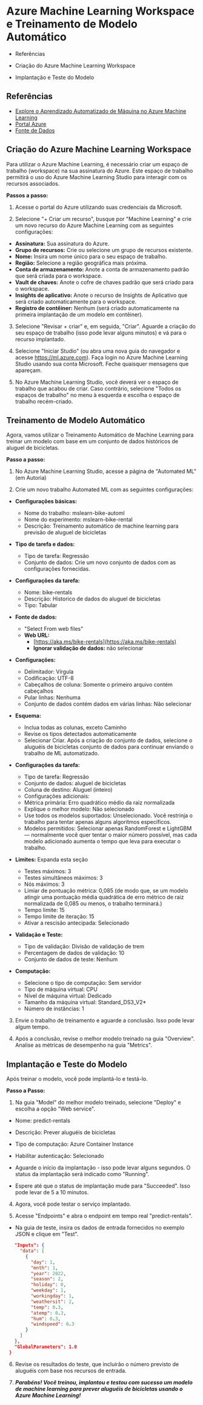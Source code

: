 
# Azure Machine Learning Workspace e Treinamento de Modelo Automático

- Referências

- Criação do Azure Machine Learning Workspace

- Implantação e Teste do Modelo
 


## Referências

 - [Explore o Aprendizado Automatizado de Máquina no Azure Machine Learning](https://microsoftlearning.github.io/mslearn-ai-fundamentals/Instructions/Labs/01-machine-learning.html)
 - [Portal Azure](https://portal.azure.com)
 - [Fonte de Dados](https://aka.ms/bike-rentals)
## Criação do Azure Machine Learning Workspace

Para utilizar o Azure Machine Learning, é necessário criar um espaço de trabalho (workspace) na sua assinatura do Azure. Este espaço de trabalho permitirá o uso do Azure Machine Learning Studio para interagir com os recursos associados.

**Passos a passo:**  

1. Acesse o portal do Azure utilizando suas credenciais da Microsoft.

2. Selecione "+ Criar um recurso", busque por "Machine Learning" e crie um novo recurso do Azure Machine Learning com as seguintes configurações:  

- **Assinatura:** Sua assinatura do Azure.
- **Grupo de recursos:** Crie ou selecione um grupo de recursos existente.
- **Nome:** Insira um nome único para o seu espaço de trabalho.
- **Região:** Selecione a região geográfica mais próxima.
- **Conta de armazenamento:** Anote a conta de armazenamento padrão que será criada para o workspace.
- **Vault de chaves:** Anote o cofre de chaves padrão que será criado para o workspace.
- **Insights de aplicativo:** Anote o recurso de Insights de Aplicativo que será criado automaticamente para o workspace.
- **Registro de contêiner:** Nenhum (será criado automaticamente na primeira implantação de um modelo em contêiner).
3. Selecione "Revisar + criar" e, em seguida, "Criar". Aguarde a criação do seu espaço de trabalho (isso pode levar alguns minutos) e vá para o recurso implantado.

4. Selecione "Iniciar Studio" (ou abra uma nova guia do navegador e acesse https://ml.azure.com). Faça login no Azure Machine Learning Studio usando sua conta Microsoft. Feche quaisquer mensagens que apareçam.

5. No Azure Machine Learning Studio, você deverá ver o espaço de trabalho que acabou de criar. Caso contrário, selecione "Todos os espaços de trabalho" no menu à esquerda e escolha o espaço de trabalho recém-criado.


## Treinamento de Modelo Automático

Agora, vamos utilizar o Treinamento Automático de Machine Learning para treinar um modelo com base em um conjunto de dados históricos de aluguel de bicicletas.

**Passo a passo:**  

1. No Azure Machine Learning Studio, acesse a página de "Automated ML" (em Autoria)

2. Crie um novo trabalho Automated ML com as seguintes configurações:  

- **Configurações básicas:**  

    - Nome do trabalho: mslearn-bike-automl
    - Nome do experimento: mslearn-bike-rental
    - Descrição: Treinamento automático de machine learning para previsão de aluguel de bicicletas

- **Tipo de tarefa e dados:**  
    - Tipo de tarefa: Regressão
    - Conjunto de dados: Crie um novo conjunto de dados com as configurações fornecidas.

- **Configurações da tarefa:**
    - Nome: bike-rentals
    - Descrição: Historico de dados do aluguel de bicicletas
    - Tipo: Tabular

- **Fonte de dados:**  

    - "Select From web files"
    - **Web URL:** 
        - [https://aka.ms/bike-rentals](https://aka.ms/bike-rentals)
        - **Ignorar validação de dados:** não selecionar

- **Configurações:**  
    - Delimitador: Vírgula
    - Codificação: UTF-8
    - Cabeçalhos de coluna: Somente o primeiro arquivo contém cabeçalhos
    - Pular linhas: Nenhuma
    - Conjunto de dados contém dados em várias linhas: Não selecionar
- **Esquema:**
    - Inclua todas as colunas, exceto Caminho
    - Revise os tipos detectados automaticamente
    - Selecionar Criar. Após a criação do conjunto de dados, selecione o aluguéis de bicicletas conjunto de dados para continuar enviando o trabalho de ML automatizado.

- **Configurações da tarefa:**

    - Tipo de tarefa: Regressão
    - Conjunto de dados: aluguel de bicicletas
    - Coluna de destino: Aluguel (inteiro)
    - Configurações adicionais:
    - Métrica primária: Erro quadrático médio da raiz normalizada
    - Explique o melhor modelo: Não selecionado
    - Use todos os modelos suportados: Unselecionado. Você restrinja o trabalho para tentar apenas alguns algoritmos específicos.
    - Modelos permitidos: Selecionar apenas RandomForest e LightGBM — normalmente você quer tentar o maior número possível, mas cada modelo adicionado aumenta o tempo que leva para executar o trabalho.

- **Limites:** Expanda esta seção
    - Testes máximos: 3
    - Testes simultâneos máximos: 3
    - Nós máximos: 3
    - Limiar de pontuação métrica: 0,085 (de modo que, se um modelo atingir uma pontuação média quadrática de erro métrico de raiz normalizada de 0,085 ou menos, o trabalho terminará.)
    - Tempo limite: 15
    - Tempo limite de iteração: 15
    - Ativar a rescisão antecipada: Selecionado

- **Validação e Teste:** 
    - Tipo de validação: Divisão de validação de trem
    - Percentagem de dados de validação: 10
    - Conjunto de dados de teste: Nenhum

- **Computação:**
    - Selecione o tipo de computação: Sem servidor
    - Tipo de máquina virtual: CPU
    - Nível de máquina virtual: Dedicado
    - Tamanho da máquina virtual: Standard_DS3_V2*
    - Número de instâncias: 1

3. Envie o trabalho de treinamento e aguarde a conclusão. Isso pode levar algum tempo.

4. Após a conclusão, revise o melhor modelo treinado na guia "Overview". Analise as métricas de desempenho na guia "Metrics".

## Implantação e Teste do Modelo

Após treinar o modelo, você pode implantá-lo e testá-lo.

**Passo a Passo:**  

1. Na guia "Model" do melhor modelo treinado, selecione "Deploy" e escolha a opção "Web service".

- Nome: predict-rentals
- Descrição: Prever aluguéis de bicicletas
- Tipo de computação: Azure Container Instance
- Habilitar autenticação: Selecionado
- Aguarde o início da implantação - isso pode levar alguns segundos. O status da implantação será indicado como "Running".

- Espere até que o status de implantação mude para "Succeeded". Isso pode levar de 5 a 10 minutos.

4. Agora, você pode testar o serviço implantado.

5. Acesse "Endpoints" e abra o endpoint em tempo real "predict-rentals".
- Na guia de teste, insira os dados de entrada fornecidos no exemplo JSON e clique em "Test".
~~~JSON  {
   "Inputs": { 
     "data": [
       {
         "day": 1,
         "mnth": 1,   
         "year": 2022,
         "season": 2,
         "holiday": 0,
         "weekday": 1,
         "workingday": 1,
         "weathersit": 2, 
         "temp": 0.3, 
         "atemp": 0.3,
         "hum": 0.3,
         "windspeed": 0.3 
       }
     ]    
   },   
   "GlobalParameters": 1.0
 }
~~~
6. Revise os resultados do teste, que incluirão o número previsto de aluguéis com base nos recursos de entrada.

7. **_Parabéns! Você treinou, implantou e testou com sucesso um modelo de machine learning para prever aluguéis de bicicletas usando o Azure Machine Learning!_**
